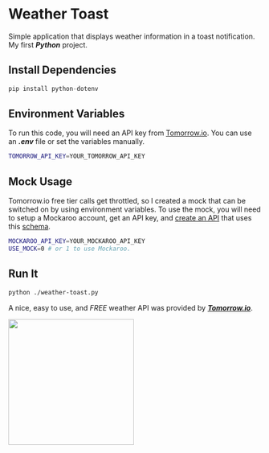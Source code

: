 # Weather Toast

Simple application that displays weather information in a toast notification. My first ***Python*** project.

## Install Dependencies

``` python
pip install python-dotenv
```

## Environment Variables

To run this code, you will need an API key from [Tomorrow.io](https://tomorrow.io). You can use an ***.env*** file or set the variables manually.

``` sh
TOMORROW_API_KEY=YOUR_TOMORROW_API_KEY
```

## Mock Usage

Tomorrow.io free tier calls get throttled, so I created a mock that can be switched on by using environment variables. To use the mock, you will need to setup a Mockaroo account, get an API key, and [create an API](https://www.mockaroo.com/apis) that uses this [schema](https://www.mockaroo.com/be37c810).

``` sh
MOCKAROO_API_KEY=YOUR_MOCKAROO_API_KEY
USE_MOCK=0 # or 1 to use Mockaroo. 
```

## Run It

``` sh
python ./weather-toast.py
```

A nice, easy to use, and *FREE* weather API was provided by ***[Tomorrow.io](https://tomorrow.io)***.

[<img src="https://github.com/Tomorrow-IO-API/tomorrow-weather-codes/blob/master/powered-by-tomorrow/Powered_by_Climacell-Halo.png?raw=true" width="250" />](https://tomorrow.io/)